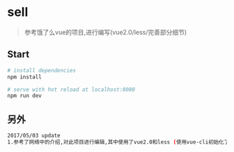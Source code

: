 # sell

> 参考饿了么vue的项目,进行编写(vue2.0/less/完善部分细节)

## Start

``` bash
# install dependencies
npm install

# serve with hot reload at localhost:8080
npm run dev

```

## 另外

``` bash
2017/05/03 update
1.参考了网络中的介绍,对此项目进行编辑,其中使用了vue2.0和less (使用vue-cli初始化了项目)
```